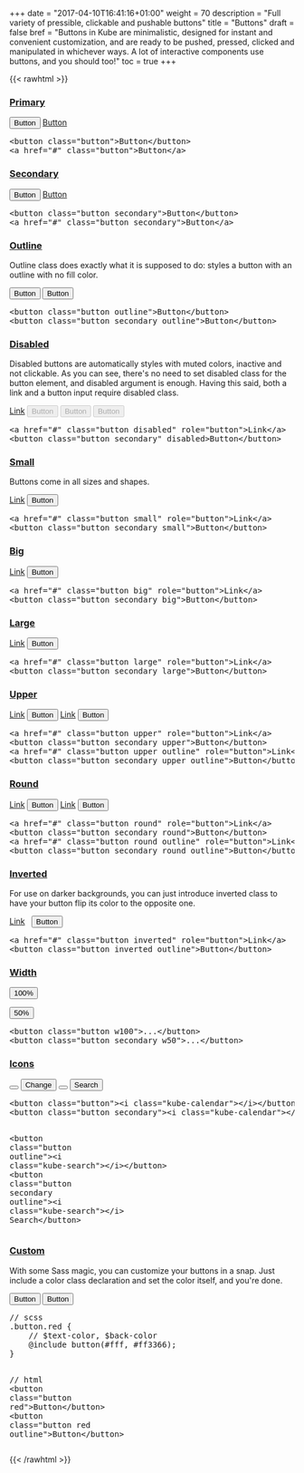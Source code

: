 +++
date = "2017-04-10T16:41:16+01:00"
weight = 70
description = "Full variety of pressible, clickable and pushable buttons"
title = "Buttons"
draft = false
bref =  "Buttons in Kube are minimalistic, designed for instant and convenient customization, and are ready to be pushed, pressed, clicked and manipulated in whichever ways. A lot of interactive components use buttons, and you should too!"
toc = true
+++

{{< rawhtml >}}

<h3 class="section-head" id="h-primary"><a href="#h-primary">Primary</a></h3>
<div class="example">
  <button class="button">Button</button> <a class="button" href="#">Button</a>
  <pre class="code"><span class="hljs-tag">&lt;<span class="hljs-name">button</span> <span class="hljs-attr">class</span>=<span class="hljs-string">"button"</span>&gt;</span>Button<span class="hljs-tag">&lt;/<span class="hljs-name">button</span>&gt;</span>
<span class="hljs-tag">&lt;<span class="hljs-name">a</span> <span class="hljs-attr">href</span>=<span class="hljs-string">"#"</span> <span class="hljs-attr">class</span>=<span class="hljs-string">"button"</span>&gt;</span>Button<span class="hljs-tag">&lt;/<span class="hljs-name">a</span>&gt;</span></pre>
</div>
<h3 class="section-head" id="h-secondary"><a href="#h-secondary">Secondary</a></h3>
<div class="example">
  <button class="button secondary">Button</button> <a class="button secondary" href="#">Button</a>
  <pre class="code"><span class="hljs-tag">&lt;<span class="hljs-name">button</span> <span class="hljs-attr">class</span>=<span class="hljs-string">"button secondary"</span>&gt;</span>Button<span class="hljs-tag">&lt;/<span class="hljs-name">button</span>&gt;</span>
<span class="hljs-tag">&lt;<span class="hljs-name">a</span> <span class="hljs-attr">href</span>=<span class="hljs-string">"#"</span> <span class="hljs-attr">class</span>=<span class="hljs-string">"button secondary"</span>&gt;</span>Button<span class="hljs-tag">&lt;/<span class="hljs-name">a</span>&gt;</span></pre>
</div>
<h3 class="section-head" id="h-outline"><a href="#h-outline">Outline</a></h3>
<p>Outline class does exactly what it is supposed to do: styles a button with an outline with no fill color.</p>
<div class="example">
  <button class="button outline">Button</button> <button class="button secondary outline">Button</button>
  <pre class="code">&lt;<span class="hljs-keyword">button</span> class=<span class="hljs-string">"button outline"</span>&gt;<span class="hljs-keyword">Button</span>&lt;/<span class="hljs-keyword">button</span>&gt;
&lt;<span class="hljs-keyword">button</span> class=<span class="hljs-string">"button secondary outline"</span>&gt;<span class="hljs-keyword">Button</span>&lt;/<span class="hljs-keyword">button</span>&gt;</pre>
</div>
<h3 class="section-head" id="h-disabled"><a href="#h-disabled">Disabled</a></h3>
<p>Disabled buttons are automatically styles with muted colors, inactive and not clickable. As you can see, there's no need to set disabled class for the button element, and disabled argument is enough. Having this said, both a link and a button input require disabled class.</p>
<div class="example">
  <a class="button disabled" href="#" role="button">Link</a> <button class="button secondary" disabled>Button</button> <button class="button outline" disabled>Button</button> <button class="button secondary outline" disabled>Button</button>
</div>
<pre class="code"><span class="hljs-tag">&lt;<span class="hljs-name">a</span> <span class="hljs-attr">href</span>=<span class="hljs-string">"#"</span> <span class="hljs-attr">class</span>=<span class="hljs-string">"button disabled"</span> <span class="hljs-attr">role</span>=<span class="hljs-string">"button"</span>&gt;</span>Link<span class="hljs-tag">&lt;/<span class="hljs-name">a</span>&gt;</span>
<span class="hljs-tag">&lt;<span class="hljs-name">button</span> <span class="hljs-attr">class</span>=<span class="hljs-string">"button secondary"</span> <span class="hljs-attr">disabled</span>&gt;</span>Button<span class="hljs-tag">&lt;/<span class="hljs-name">button</span>&gt;</span></pre>
<h3 class="section-head" id="h-small"><a href="#h-small">Small</a></h3>
<p>Buttons come in all sizes and shapes.</p>
<div class="example">
  <a class="button small" href="#" role="button">Link</a> <button class="button secondary small">Button</button>
</div>
<pre class="code"><span class="hljs-tag">&lt;<span class="hljs-name">a</span> <span class="hljs-attr">href</span>=<span class="hljs-string">"#"</span> <span class="hljs-attr">class</span>=<span class="hljs-string">"button small"</span> <span class="hljs-attr">role</span>=<span class="hljs-string">"button"</span>&gt;</span>Link<span class="hljs-tag">&lt;/<span class="hljs-name">a</span>&gt;</span>
<span class="hljs-tag">&lt;<span class="hljs-name">button</span> <span class="hljs-attr">class</span>=<span class="hljs-string">"button secondary small"</span>&gt;</span>Button<span class="hljs-tag">&lt;/<span class="hljs-name">button</span>&gt;</span></pre>
<h3 class="section-head" id="h-big"><a href="#h-big">Big</a></h3>
<div class="example">
  <a class="button big" href="#" role="button">Link</a> <button class="button secondary big">Button</button>
</div>
<pre class="code"><span class="hljs-tag">&lt;<span class="hljs-name">a</span> <span class="hljs-attr">href</span>=<span class="hljs-string">"#"</span> <span class="hljs-attr">class</span>=<span class="hljs-string">"button big"</span> <span class="hljs-attr">role</span>=<span class="hljs-string">"button"</span>&gt;</span>Link<span class="hljs-tag">&lt;/<span class="hljs-name">a</span>&gt;</span>
<span class="hljs-tag">&lt;<span class="hljs-name">button</span> <span class="hljs-attr">class</span>=<span class="hljs-string">"button secondary big"</span>&gt;</span>Button<span class="hljs-tag">&lt;/<span class="hljs-name">button</span>&gt;</span></pre>
<h3 class="section-head" id="h-large"><a href="#h-large">Large</a></h3>
<div class="example">
  <a class="button large" href="#" role="button">Link</a> <button class="button secondary large">Button</button>
</div>
<pre class="code"><span class="hljs-tag">&lt;<span class="hljs-name">a</span> <span class="hljs-attr">href</span>=<span class="hljs-string">"#"</span> <span class="hljs-attr">class</span>=<span class="hljs-string">"button large"</span> <span class="hljs-attr">role</span>=<span class="hljs-string">"button"</span>&gt;</span>Link<span class="hljs-tag">&lt;/<span class="hljs-name">a</span>&gt;</span>
<span class="hljs-tag">&lt;<span class="hljs-name">button</span> <span class="hljs-attr">class</span>=<span class="hljs-string">"button secondary large"</span>&gt;</span>Button<span class="hljs-tag">&lt;/<span class="hljs-name">button</span>&gt;</span></pre>
<h3 class="section-head" id="h-upper"><a href="#h-upper">Upper</a></h3>
<div class="example">
  <a class="button upper" href="#" role="button">Link</a> <button class="button secondary upper">Button</button> <a class="button upper outline" href="#" role="button">Link</a> <button class="button secondary upper outline">Button</button>
</div>
<pre class="code"><span class="hljs-tag">&lt;<span class="hljs-name">a</span> <span class="hljs-attr">href</span>=<span class="hljs-string">"#"</span> <span class="hljs-attr">class</span>=<span class="hljs-string">"button upper"</span> <span class="hljs-attr">role</span>=<span class="hljs-string">"button"</span>&gt;</span>Link<span class="hljs-tag">&lt;/<span class="hljs-name">a</span>&gt;</span>
<span class="hljs-tag">&lt;<span class="hljs-name">button</span> <span class="hljs-attr">class</span>=<span class="hljs-string">"button secondary upper"</span>&gt;</span>Button<span class="hljs-tag">&lt;/<span class="hljs-name">button</span>&gt;</span>
<span class="hljs-tag">&lt;<span class="hljs-name">a</span> <span class="hljs-attr">href</span>=<span class="hljs-string">"#"</span> <span class="hljs-attr">class</span>=<span class="hljs-string">"button upper outline"</span> <span class="hljs-attr">role</span>=<span class="hljs-string">"button"</span>&gt;</span>Link<span class="hljs-tag">&lt;/<span class="hljs-name">a</span>&gt;</span>
<span class="hljs-tag">&lt;<span class="hljs-name">button</span> <span class="hljs-attr">class</span>=<span class="hljs-string">"button secondary upper outline"</span>&gt;</span>Button<span class="hljs-tag">&lt;/<span class="hljs-name">button</span>&gt;</span></pre>
<h3 class="section-head" id="h-round"><a href="#h-round">Round</a></h3>
<div class="example">
  <a class="button round" href="#" role="button">Link</a> <button class="button secondary round">Button</button> <a class="button round outline" href="#" role="button">Link</a> <button class="button secondary round outline">Button</button>
</div>
<pre class="code"><span class="hljs-tag">&lt;<span class="hljs-name">a</span> <span class="hljs-attr">href</span>=<span class="hljs-string">"#"</span> <span class="hljs-attr">class</span>=<span class="hljs-string">"button round"</span> <span class="hljs-attr">role</span>=<span class="hljs-string">"button"</span>&gt;</span>Link<span class="hljs-tag">&lt;/<span class="hljs-name">a</span>&gt;</span>
<span class="hljs-tag">&lt;<span class="hljs-name">button</span> <span class="hljs-attr">class</span>=<span class="hljs-string">"button secondary round"</span>&gt;</span>Button<span class="hljs-tag">&lt;/<span class="hljs-name">button</span>&gt;</span>
<span class="hljs-tag">&lt;<span class="hljs-name">a</span> <span class="hljs-attr">href</span>=<span class="hljs-string">"#"</span> <span class="hljs-attr">class</span>=<span class="hljs-string">"button round outline"</span> <span class="hljs-attr">role</span>=<span class="hljs-string">"button"</span>&gt;</span>Link<span class="hljs-tag">&lt;/<span class="hljs-name">a</span>&gt;</span>
<span class="hljs-tag">&lt;<span class="hljs-name">button</span> <span class="hljs-attr">class</span>=<span class="hljs-string">"button secondary round outline"</span>&gt;</span>Button<span class="hljs-tag">&lt;/<span class="hljs-name">button</span>&gt;</span></pre>
<h3 class="section-head" id="h-inverted"><a href="#h-inverted">Inverted</a></h3>
<p>For use on darker backgrounds, you can just introduce inverted class to have your button flip its color to the opposite one.</p>
<div class="example bg-darkgray">
  <a class="button inverted" href="#" role="button">Link</a> &nbsp; <button class="button inverted outline">Button</button> &nbsp;
  <pre class="code"><span class="hljs-tag">&lt;<span class="hljs-name">a</span> <span class="hljs-attr">href</span>=<span class="hljs-string">"#"</span> <span class="hljs-attr">class</span>=<span class="hljs-string">"button inverted"</span> <span class="hljs-attr">role</span>=<span class="hljs-string">"button"</span>&gt;</span>Link<span class="hljs-tag">&lt;/<span class="hljs-name">a</span>&gt;</span>
<span class="hljs-tag">&lt;<span class="hljs-name">button</span> <span class="hljs-attr">class</span>=<span class="hljs-string">"button inverted outline"</span>&gt;</span>Button<span class="hljs-tag">&lt;/<span class="hljs-name">button</span>&gt;</span></pre>
</div>
<h3 class="section-head" id="h-width"><a href="#h-width">Width</a></h3>
<div class="example">
  <p><button class="button w100">100%</button></p>
  <p><button class="button secondary w50">50%</button></p>
  <pre class="code"><span class="hljs-tag">&lt;<span class="hljs-name">button</span> <span class="hljs-attr">class</span>=<span class="hljs-string">"button w100"</span>&gt;</span>...<span class="hljs-tag">&lt;/<span class="hljs-name">button</span>&gt;</span>
<span class="hljs-tag">&lt;<span class="hljs-name">button</span> <span class="hljs-attr">class</span>=<span class="hljs-string">"button secondary w50"</span>&gt;</span>...<span class="hljs-tag">&lt;/<span class="hljs-name">button</span>&gt;</span></pre>
</div>
<h3 class="section-head" id="h-icons"><a href="#h-icons">Icons</a></h3>
<div class="example">
  <button class="button"><i class="kube-calendar"></i></button> <button class="button secondary"><i class="kube-calendar"></i> Change</button> <button class="button outline"><i class="kube-search"></i></button> <button class="button secondary outline"><i class="kube-search"></i> Search</button>
  <pre class="code"><span class="hljs-tag">&lt;<span class="hljs-name">button</span> <span class="hljs-attr">class</span>=<span class="hljs-string">"button"</span>&gt;</span><span class="hljs-tag">&lt;<span class="hljs-name">i</span> <span class="hljs-attr">class</span>=<span class="hljs-string">"kube-calendar"</span>&gt;</span><span class="hljs-tag">&lt;/<span class="hljs-name">i</span>&gt;</span><span class="hljs-tag">&lt;/<span class="hljs-name">button</span>&gt;</span>
<span class="hljs-tag">&lt;<span class="hljs-name">button</span> <span class="hljs-attr">class</span>=<span class="hljs-string">"button secondary"</span>&gt;</span><span class="hljs-tag">&lt;<span class="hljs-name">i</span> <span class="hljs-attr">class</span>=<span class="hljs-string">"kube-calendar"</span>&gt;</span><span class="hljs-tag">&lt;/<span class="hljs-name">i</span>&gt;</span> Change<span class="hljs-tag">&lt;/<span class="hljs-name">button</span>&gt;</span>

<span class="hljs-tag">&lt;<span class="hljs-name">button</span> <span class="hljs-attr">class</span>=<span class="hljs-string">"button outline"</span>&gt;</span><span class="hljs-tag">&lt;<span class="hljs-name">i</span> <span class="hljs-attr">class</span>=<span class="hljs-string">"kube-search"</span>&gt;</span><span class="hljs-tag">&lt;/<span class="hljs-name">i</span>&gt;</span><span class="hljs-tag">&lt;/<span class="hljs-name">button</span>&gt;</span>
<span class="hljs-tag">&lt;<span class="hljs-name">button</span> <span class="hljs-attr">class</span>=<span class="hljs-string">"button secondary outline"</span>&gt;</span><span class="hljs-tag">&lt;<span class="hljs-name">i</span> <span class="hljs-attr">class</span>=<span class="hljs-string">"kube-search"</span>&gt;</span><span class="hljs-tag">&lt;/<span class="hljs-name">i</span>&gt;</span> Search<span class="hljs-tag">&lt;/<span class="hljs-name">button</span>&gt;</span></pre>

</div>
<h3 class="section-head" id="h-custom"><a href="#h-custom">Custom</a></h3>
<p>With some Sass magic, you can customize your buttons in a snap. Just include a color class declaration and set the color itself, and you're done.</p>
<div class="example">
  <button class="button red">Button</button> <button class="button red outline">Button</button>
  <pre class="code"><span class="hljs-comment">// scss</span>
.button.red {
    <span class="hljs-comment">// $text-color, $back-color</span>
    @include <span class="hljs-keyword">button</span>(<span class="hljs-meta">#fff, #ff3366);</span>
}

<span class="hljs-comment">// html</span>
&lt;<span class="hljs-keyword">button</span> class=<span class="hljs-string">"button red"</span>&gt;<span class="hljs-keyword">Button</span>&lt;/<span class="hljs-keyword">button</span>&gt;
&lt;<span class="hljs-keyword">button</span> class=<span class="hljs-string">"button red outline"</span>&gt;<span class="hljs-keyword">Button</span>&lt;/<span class="hljs-keyword">button</span>&gt;</pre>

</div>
{{< /rawhtml >}}
